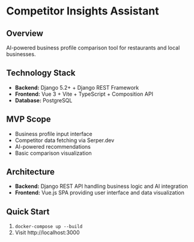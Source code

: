 # Competitor Insights Assistant

## Overview
AI-powered business profile comparison tool for restaurants and local businesses.

## Technology Stack
- **Backend:** Django 5.2+ + Django REST Framework
- **Frontend:** Vue 3 + Vite + TypeScript + Composition API
- **Database:** PostgreSQL
<!-- - **Cache/Queue:** Redis + Celery -->
<!-- - **AI Integration:** OpenAI GPT-4 -->
<!-- - **External APIs:** Serper.dev -->

## MVP Scope
- Business profile input interface
- Competitor data fetching via Serper.dev
- AI-powered recommendations
- Basic comparison visualization

## Architecture
- **Backend:** Django REST API handling business logic and AI integration
- **Frontend:** Vue.js SPA providing user interface and data visualization

## Quick Start
1. `docker-compose up --build`
2. Visit http://localhost:3000
